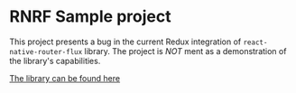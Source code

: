 # RNRF Sample project

This project presents a bug in the current Redux integration of `react-native-router-flux` library.
The project is *NOT* ment as a demonstration of the library's capabilities.

[The library can be found here](https://github.com/aksonov/react-native-router-flux)

